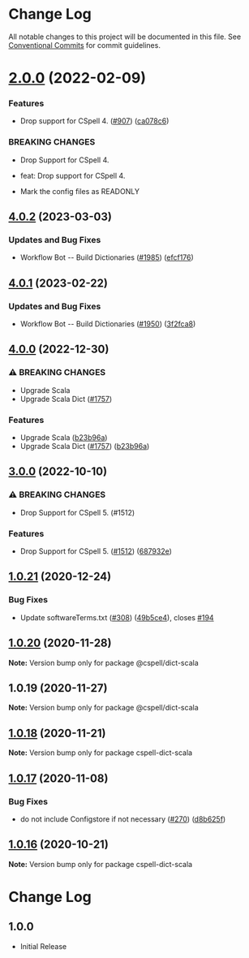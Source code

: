 # Change Log

All notable changes to this project will be documented in this file.
See [Conventional Commits](https://conventionalcommits.org) for commit guidelines.

# [2.0.0](https://github.com/streetsidesoftware/cspell-dicts/compare/@cspell/dict-scala@1.0.21...@cspell/dict-scala@2.0.0) (2022-02-09)


### Features

* Drop support for CSpell 4. ([#907](https://github.com/streetsidesoftware/cspell-dicts/issues/907)) ([ca078c6](https://github.com/streetsidesoftware/cspell-dicts/commit/ca078c6a2e188cc3cf6276db1ba7e007f0f06f27))


### BREAKING CHANGES

* Drop Support for CSpell 4.

* feat: Drop support for CSpell 4.
* Mark the config files as READONLY





## [4.0.2](https://github.com/streetsidesoftware/cspell-dicts/compare/@cspell/dict-scala@4.0.1...@cspell/dict-scala@4.0.2) (2023-03-03)


### Updates and Bug Fixes

* Workflow Bot -- Build Dictionaries ([#1985](https://github.com/streetsidesoftware/cspell-dicts/issues/1985)) ([efcf176](https://github.com/streetsidesoftware/cspell-dicts/commit/efcf1762763e2b587ab5a711ff477e2400308285))

## [4.0.1](https://github.com/streetsidesoftware/cspell-dicts/compare/@cspell/dict-scala@4.0.0...@cspell/dict-scala@4.0.1) (2023-02-22)


### Updates and Bug Fixes

* Workflow Bot -- Build Dictionaries ([#1950](https://github.com/streetsidesoftware/cspell-dicts/issues/1950)) ([3f2fca8](https://github.com/streetsidesoftware/cspell-dicts/commit/3f2fca8b64c800723cc572f5ef83e92d5ec64673))

## [4.0.0](https://github.com/streetsidesoftware/cspell-dicts/compare/@cspell/dict-scala@3.0.0...@cspell/dict-scala@4.0.0) (2022-12-30)


### ⚠ BREAKING CHANGES

* Upgrade Scala
* Upgrade Scala Dict ([#1757](https://github.com/streetsidesoftware/cspell-dicts/issues/1757))

### Features

* Upgrade Scala ([b23b96a](https://github.com/streetsidesoftware/cspell-dicts/commit/b23b96a8a3f8b27be26bda203de835269d8e970e))
* Upgrade Scala Dict ([#1757](https://github.com/streetsidesoftware/cspell-dicts/issues/1757)) ([b23b96a](https://github.com/streetsidesoftware/cspell-dicts/commit/b23b96a8a3f8b27be26bda203de835269d8e970e))

## [3.0.0](https://github.com/streetsidesoftware/cspell-dicts/compare/@cspell/dict-scala@2.0.0...@cspell/dict-scala@3.0.0) (2022-10-10)


### ⚠ BREAKING CHANGES

* Drop Support for CSpell 5. (#1512)

### Features

* Drop Support for CSpell 5. ([#1512](https://github.com/streetsidesoftware/cspell-dicts/issues/1512)) ([687932e](https://github.com/streetsidesoftware/cspell-dicts/commit/687932e187e4bce87d7904e3a2e53dd6de6ac372))

## [1.0.21](https://github.com/streetsidesoftware/cspell-dicts/compare/@cspell/dict-scala@1.0.20...@cspell/dict-scala@1.0.21) (2020-12-24)


### Bug Fixes

* Update softwareTerms.txt ([#308](https://github.com/streetsidesoftware/cspell-dicts/issues/308)) ([49b5ce4](https://github.com/streetsidesoftware/cspell-dicts/commit/49b5ce4a2436f3c99969d6425128d55f84c8a7fc)), closes [#194](https://github.com/streetsidesoftware/cspell-dicts/issues/194)





## [1.0.20](https://github.com/streetsidesoftware/cspell-dicts/compare/@cspell/dict-scala@1.0.19...@cspell/dict-scala@1.0.20) (2020-11-28)

**Note:** Version bump only for package @cspell/dict-scala





## 1.0.19 (2020-11-27)

**Note:** Version bump only for package @cspell/dict-scala





## [1.0.18](https://github.com/streetsidesoftware/cspell-dicts/compare/cspell-dict-scala@1.0.17...cspell-dict-scala@1.0.18) (2020-11-21)

**Note:** Version bump only for package cspell-dict-scala

## [1.0.17](https://github.com/streetsidesoftware/cspell-dicts/compare/cspell-dict-scala@1.0.16...cspell-dict-scala@1.0.17) (2020-11-08)

### Bug Fixes

- do not include Configstore if not necessary ([#270](https://github.com/streetsidesoftware/cspell-dicts/issues/270)) ([d8b625f](https://github.com/streetsidesoftware/cspell-dicts/commit/d8b625f2f42d5cc6c4a9390216ac1e5037886e44))

## [1.0.16](https://github.com/streetsidesoftware/cspell-dicts/compare/cspell-dict-scala@1.0.15...cspell-dict-scala@1.0.16) (2020-10-21)

**Note:** Version bump only for package cspell-dict-scala

# Change Log

## 1.0.0

- Initial Release
